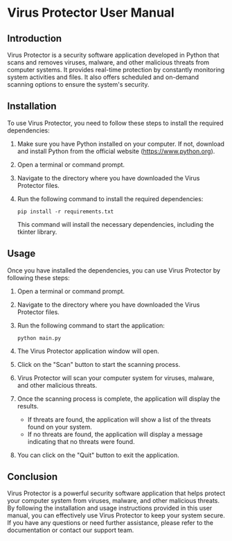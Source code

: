 # Virus Protector User Manual

## Introduction

Virus Protector is a security software application developed in Python that scans and removes viruses, malware, and other malicious threats from computer systems. It provides real-time protection by constantly monitoring system activities and files. It also offers scheduled and on-demand scanning options to ensure the system's security.

## Installation

To use Virus Protector, you need to follow these steps to install the required dependencies:

1. Make sure you have Python installed on your computer. If not, download and install Python from the official website (https://www.python.org).

2. Open a terminal or command prompt.

3. Navigate to the directory where you have downloaded the Virus Protector files.

4. Run the following command to install the required dependencies:

   ```
   pip install -r requirements.txt
   ```

   This command will install the necessary dependencies, including the tkinter library.

## Usage

Once you have installed the dependencies, you can use Virus Protector by following these steps:

1. Open a terminal or command prompt.

2. Navigate to the directory where you have downloaded the Virus Protector files.

3. Run the following command to start the application:

   ```
   python main.py
   ```

4. The Virus Protector application window will open.

5. Click on the "Scan" button to start the scanning process.

6. Virus Protector will scan your computer system for viruses, malware, and other malicious threats.

7. Once the scanning process is complete, the application will display the results.

   - If threats are found, the application will show a list of the threats found on your system.
   - If no threats are found, the application will display a message indicating that no threats were found.

8. You can click on the "Quit" button to exit the application.

## Conclusion

Virus Protector is a powerful security software application that helps protect your computer system from viruses, malware, and other malicious threats. By following the installation and usage instructions provided in this user manual, you can effectively use Virus Protector to keep your system secure. If you have any questions or need further assistance, please refer to the documentation or contact our support team.